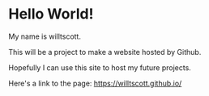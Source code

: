 # Hello World!

My name is willtscott.

This will be a project to make a website hosted by Github.

Hopefully I can use this site to host my future projects.

Here's a link to the page:
https://willtscott.github.io/
